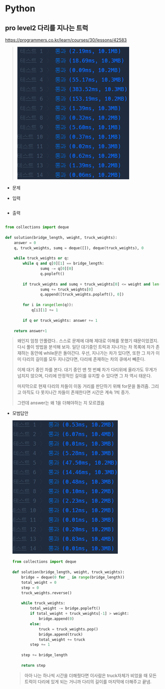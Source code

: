 # Python 

## pro level2 다리를 지나는 트럭

https://programmers.co.kr/learn/courses/30/lessons/42583

> ![image-20210629105719915](md-images/image-20210629105719915.png)



* 문제

  > 

* 입력

  > 
  >
  > ```bash
  > 
  > ```
  
* 출력

  > 
  >
  > ```bash
  > 
  > ```





```python
from collections import deque

def solution(bridge_length, weight, truck_weights):
    answer = 0
    q, truck_weights, sumq = deque([]), deque(truck_weights), 0
    
    while truck_weights or q:
        while q and q[0][1] == bridge_length:
                sumq -= q[0][0]
                q.popleft()
                
        if truck_weights and sumq + truck_weights[0] <= weight and len(q) < bridge_length:
                sumq += truck_weights[0]
                q.append([truck_weights.popleft(), 0])
                
        for i in range(len(q)):
            q[i][1] += 1
            
        if q or truck_weights: answer += 1
            
    return answer+1
```

>왜인지 엄청 안풀렸다.. 스스로 문제에 대해 제대로 이해를 못했기 때문이었겠지. 다시 풀이 방법을 분석해 보자. 일단 대기중인 트럭과 지나가는 차 목록에 차가 존재하는 동안에 while문은 돌아간다. 우선, 지나가는 차가 있다면, 또한 그 차가 이미 다리의 길이를 모두 지나갔다면, 다리에 존재하는 차의 큐에서 빼준다. 
>
>이제 대기 중인 차를 본다. 대기 중인 맨 첫 번째 차가 다리위에 올라가도 무게가 넘치지 않으며, 다리에 안정적인 길이를 유지할 수 있다면 그 차 역시 태운다.
>
>마지막으로 현재 다리의 차들이 이동 거리를 판단하기 위해 for문을 돌려줌. 그리고 아직도 다 못지나간 차들이 존재한다면 시간은 계속 1씩 증가.
>
>그런데 answer는 왜 1을 더해야하는 지 모르겠음



* 모범답안

  ![image-20210629191041010](md-images/image-20210629191041010.png)

  ```python
  from collections import deque
  
  def solution(bridge_length, weight, truck_weights):
      bridge = deque(0 for _ in range(bridge_length))
      total_weight = 0
      step = 0
      truck_weights.reverse()
  
      while truck_weights:
          total_weight -= bridge.popleft()
          if total_weight + truck_weights[-1] > weight:
              bridge.append(0)
          else:
              truck = truck_weights.pop()
              bridge.append(truck)
              total_weight += truck
          step += 1
  
      step += bridge_length
  
      return step
  ```

  > 아아 나는 하나씩 시간을 더해줬다면 이사람은 truck자체가 비었을 때 모든 트럭이 다리에 있게 되는 거니까 다리의 길이를 마지막에 더해주고 끝냄.

